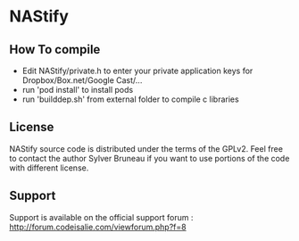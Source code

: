 NAStify
=======

## How To compile

- Edit NAStify/private.h to enter your private application keys for Dropbox/Box.net/Google Cast/...
- run 'pod install' to install pods
- run 'builddep.sh' from external folder to compile c libraries

## License

NAStify source code is distributed under the terms of the GPLv2.
Feel free to contact the author Sylver Bruneau if you want to use portions of the code with different license.

## Support

Support is available on the official support forum : http://forum.codeisalie.com/viewforum.php?f=8
